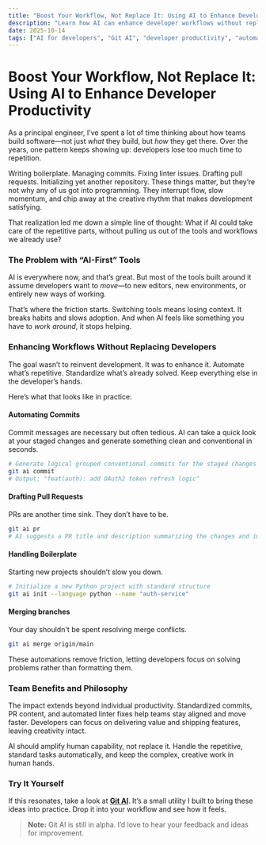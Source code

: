 ```yaml
---
title: "Boost Your Workflow, Not Replace It: Using AI to Enhance Developer Productivity"
description: "Learn how AI can enhance developer workflows without replacing them. Automate repetitive tasks, streamline Git processes, and focus on what you love about coding."
date: 2025-10-14
tags: ["AI for developers", "Git AI", "developer productivity", "automation", "software engineering", "tools", "workflow enhancement"]
---
```


# Boost Your Workflow, Not Replace It: Using AI to Enhance Developer Productivity

As a principal engineer, I’ve spent a lot of time thinking about how teams build software—not just *what* they build, but *how* they get there. Over the years, one pattern keeps showing up: developers lose too much time to repetition.

Writing boilerplate. Managing commits. Fixing linter issues. Drafting pull requests. Initializing yet another repository. These things matter, but they’re not why any of us got into programming. They interrupt flow, slow momentum, and chip away at the creative rhythm that makes development satisfying.

That realization led me down a simple line of thought:
What if AI could take care of the repetitive parts, without pulling us out of the tools and workflows we already use?


### The Problem with “AI-First” Tools

AI is everywhere now, and that’s great. But most of the tools built around it assume developers want to *move*—to new editors, new environments, or entirely new ways of working.

That’s where the friction starts. Switching tools means losing context. It breaks habits and slows adoption. And when AI feels like something you have to *work around*, it stops helping.


### Enhancing Workflows Without Replacing Developers

The goal wasn’t to reinvent development. It was to enhance it.
Automate what’s repetitive. Standardize what’s already solved. Keep everything else in the developer’s hands.

Here’s what that looks like in practice:

#### Automating Commits

Commit messages are necessary but often tedious. AI can take a quick look at your staged changes and generate something clean and conventional in seconds.

```bash
# Generate logical grouped conventional commits for the staged changes
git ai commit
# Output: "feat(auth): add OAuth2 token refresh logic"

```

#### Drafting Pull Requests

PRs are another time sink. They don’t have to be.

```bash
git ai pr
# AI suggests a PR title and description summarizing the changes and impact
```

#### Handling Boilerplate

Starting new projects shouldn’t slow you down.

```bash
# Initialize a new Python project with standard structure
git ai init --language python --name "auth-service"
```

#### Merging branches

Your day shouldn't be spent resolving merge conflicts.

```bash
git ai merge origin/main
```

These automations remove friction, letting developers focus on solving problems rather than formatting them.


### Team Benefits and Philosophy

The impact extends beyond individual productivity. Standardized commits, PR content, and automated linter fixes help teams stay aligned and move faster. Developers can focus on delivering value and shipping features, leaving creativity intact.

AI should amplify human capability, not replace it. Handle the repetitive, standard tasks automatically, and keep the complex, creative work in human hands.


### Try It Yourself

If this resonates, take a look at **[Git AI](https://github.com/mattstruble/git-ai)**. It’s a small utility I built to bring these ideas into practice. Drop it into your workflow and see how it feels.

> **Note:** Git AI is still in alpha. I’d love to hear your feedback and ideas for improvement.
